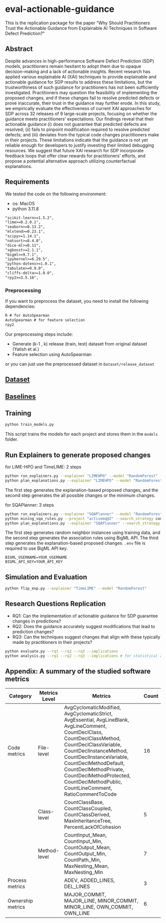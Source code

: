 # eval-actionable-guidance

This is the replication package for the paper "Why Should Practitioners Trust the Actionable Guidance from Explainable AI Techniques in Software Defect Prediction?"

## Abstract

Despite advances in high-performance Software Defect Prediction (SDP) models, practitioners remain hesitant to adopt them due to opaque decision-making and a lack of actionable insights. Recent research has applied various explainable AI (XAI) techniques to provide explainable and actionable guidance for SDP results to address these limitations, but the trustworthiness of such guidance for practitioners has not been sufficiently investigated. Practitioners may question the feasibility of implementing the proposed changes, and if these changes fail to resolve predicted defects or prove inaccurate, their trust in the guidance may further erode. In this study, we empirically evaluate the effectiveness of current XAI approaches for SDP across 32 releases of 9 large-scale projects, focusing on whether the guidance meets practitioners' expectations. Our findings reveal that their actionable guidance (i) does not guarantee that predicted defects are resolved; (ii) fails to pinpoint modification required to resolve predicted defects; and (iii) deviates from the typical code changes practitioners make in their projects. These limitations indicate that the guidance is not yet reliable enough for developers to justify investing their limited debugging resources. We suggest that future XAI research for SDP incorporate feedback loops that offer clear rewards for practitioners' efforts, and propose a potential alternative approach utilizing counterfactual explanations.


## Requirements

We tested the code on the following environment:
- os: MacOS
- python 3.11.8

```txt
"scikit-learn>=1.5.2",
"lime>=0.2.0.1",
"seaborn>=0.13.2",
"mlxtend>=0.23.1",
"scipy>=1.14.1",
"natsort>=8.4.0",
"dice-ml>=0.11",
"xgboost>=2.1.1",
"bigml>=9.7.1",
"ipykernel>=6.29.5",
"python-dotenv>=1.0.1",
"tabulate>=0.9.0",
"cliffs-delta>=1.0.0",
"rpy2>=3.5.16",
```

### Preprocessing

If you want to preprocess the dataset, you need to install the following dependencies:

```txt
R # for AutoSpearman
AutoSpearman # for feature selection
rpy2 
```
Our preprocessing steps include:
- Generate (k-1 , k) release (train, test) dataset from original dataset (Yatish et al.)
- Feature selection using AutoSpearman

or you can just use the preprocessed dataset in `Dataset/release_dataset`

## [Dataset](./Dataset/README.md)

## [Baselines](./Explainer/README.md)

## Training
```bash
python train_models.py
```
This script trains the models for each project and stores them in the `models` folder.

## Run Explainers to generate proposed changes
for LIME-HPO and TimeLIME: 2 steps
```bash
python run_explainers.py --explainer "LIMEHPO" --model "RandomForest" --project "activemq@2"
python plan_explanations.py --explainer "LIMEHPO" --model "RandomForest" --project "activemq@2"
```
The first step generates the explanation-based proposed changes, and the second step generates the all possible changes or the minimum changes.

for SQAPlanner: 3 steps
```bash
python run_explainers.py --explainer "SQAPlanner" --model "RandomForest" --project "activemq@2"
python mining_sqa_rules.py --project "activemq@2" --search_strategy confidence --model "RandomForest" 
python plan_explanations.py --explainer "SQAPlanner" --search_strategy confidence --model "RandomForest" --project "activemq@2"
```
The first step generates random neighbor instances using training data, and the second step generates the association rules using BigML API. The third step generates the explanation-based proposed changes. `.env` file is required to use BigML API key.

```.env
BIGML_USERNAME=YOUR_USERNAME
BIGML_API_KEY=YOUR_API_KEY
```

## Simulation and Evaluation

```bash
python flip_exp.py --explainer "TimeLIME" --model "RandomForest" 
```


## Research Questions Replication

- RQ1: Can the implementation of actionable guidance for SDP guarantee changes in predictions?
- RQ2: Does the guidance accurately suggest modifications that lead to prediction changes?
- RQ3: Can the techniques suggest changes that align with these typically made by practitioners in their projects?

```bash
python evaluate.py --rq1 --rq2 --rq3 --implications
python analysis.py --rq1 --rq2 --rq3 --implications # for statistical analysis and plots
```

## Appendix: A summary of the studied software metrics

| Category         | Metrics Level | Metrics                                                                                                                                                              | Count |
|------------------|---------------|-----------------------------------------------------------------------------------------------------------------------------------------------------------------------|-------|
| Code metrics     | File-level    | AvgCyclomaticModified, AvgCyclomaticStrict, AvgEssential, AvgLineBlank, AvgLineComment, CountDeclClass, CountDeclClassMethod, CountDeclClassVariable, CountDeclInstanceMethod, CountDeclInstanceVariable, CountDeclMethodDefault, CountDeclMethodPrivate, CountDeclMethodProtected, CountDeclMethodPublic, CountLineComment, RatioCommentToCode | 16    |
|                  | Class-level   | CountClassBase, CountClassCoupled, CountClassDerived, MaxInheritanceTree, PercentLackOfCohesion                                                                                                  | 5     |
|                  | Method-level  | CountInput_Mean, CountInput_Min, CountOutput_Mean, CountOutput_Min, CountPath_Min, MaxNesting_Mean, MaxNesting_Min                                                                             | 7     |
| Process metrics  |               | ADEV, ADDED_LINES, DEL_LINES                                                                                                                                                                      | 3     |
| Ownership metrics|               | MAJOR_COMMIT, MAJOR_LINE, MINOR_COMMIT, MINOR_LINE, OWN_COMMIT, OWN_LINE                                                                                                                          | 6     |
